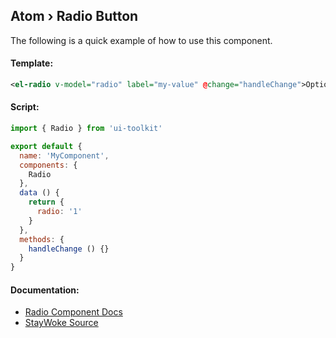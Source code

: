 Atom › Radio Button
---

The following is a quick example of how to use this component.


#### Template:

```xml
<el-radio v-model="radio" label="my-value" @change="handleChange">Option A</el-radio>
```


#### Script:
```js
import { Radio } from 'ui-toolkit'

export default {
  name: 'MyComponent',
  components: {
    Radio
  },
  data () {
    return {
      radio: '1'
    }
  },
  methods: {
    handleChange () {}
  }
}
```


#### Documentation:

* [Radio Component Docs](http://element.eleme.io/#/en-US/component/radio)
* [StayWoke Source](https://github.com/staywoke/ui-toolkit/tree/master/src/components/atoms/radio)
